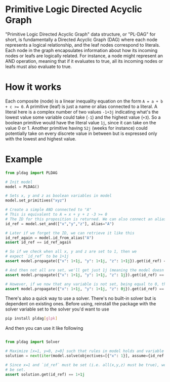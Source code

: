 # Primitive Logic Directed Acyclic Graph
"Primitive Logic Directed Acyclic Graph" data structure, or "PL-DAG" for short, is fundamentally a Directed Acyclic Graph (DAG) where each node represents a logical relationship, and the leaf nodes correspond to literals. 
Each node in the graph encapsulates information about how its incoming nodes or leafs are logically related. For instance, a node might represent an AND operation, meaning that if it evaluates to true, all its incoming nodes or leafs must also evaluate to true.

# How it works
Each composite (node) is a linear inequality equation on the form
```A = a + b + c >= 0```. A primitive (leaf) is just a name or alias connected to a literal. A literal here is a complex number of two values `-1+3j` indicating what's the lowest value some variable could take (`-1`) and the highest value (`+3`). So a boolean primitive would have the literal value `1j`, since it can take on the value 0 or 1. Another primitive having `52j` (weeks for instance) could potentially take on every discrete value in between but is expressed only with the lowest and highest value.

# Example
```python
from pldag import PLDAG

# Init model
model = PLDAG()

# Sets x, y and z as boolean variables in model
model.set_primitives("xyz")

# Create a simple AND connected to "A"
# This is equivalent to A = x + y + z -3 >= 0
# The ID for this proposition is returned. We can also connect an alias to it, like so.
id_ref = model.set_and(["x","y","z"], alias="A")

# Later if we forget the ID, we can retrieve it like this
id_ref_again = model.id_from_alias("A")
assert id_ref == id_ref_again

# So if we check when all x, y and z are set to 1, then we
# expect `id_ref` to be 1+1j
assert model.propagate({"x": 1+1j, "y": 1+1j, "z": 1+1j}).get(id_ref) == 1+1j

# And then not all are set, we'll get just 1j (meaning the model doesn't now whether it's true or false)
assert model.propagate({"x": 1+1j, "y": 1+1j, "z": 1j}).get(id_ref) == 1j

# However, if we now that any variable is not set, being equal to 0, then the model know the composite to be false (or 0j)
assert model.propagate({"x": 1+1j, "y": 1+1j, "z": 0j}).get(id_ref) == 0j
```

There's also a quick way to use a solver. There's no built-in solver but is dependent on existing ones. Before using, reinstall the package with the solver variable set to the solver you'd want to use
```bash
pip install pldag[glpk]
``` 
And then you can use it like following
```python

from pldag import Solver

# Maximize [x=1, y=0, z=0] such that rules in model holds and variable `id_ref` must be true.
solution = next(iter(model.solve(objectives=[{"x": 1}], assume={id_ref: 1+1j}, solver=Solver.DEFAULT)))

# Since x=1 and `id_ref` must be set (i.e. all(x,y,z) must be true), we could expect all variables
# be set.
assert solution.get(id_ref) == 1+1j

```
